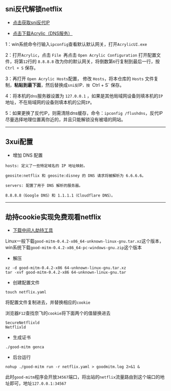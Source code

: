 ## sni反代解锁netflix

- [点击获取sni反代IP](https://fofa.info/result?qbase64=Ym9keT0iQmFja2VuZCBub3QgYXZhaWxhYmxlIg%3D%3D)

- [点击下载Acrylic（DNS服务）](https://mayakron.altervista.org/support/acrylic/Home.htm)

1：win系统命令行输入`ipconfig`查看默认默认网关，打开`AcrylicUI.exe`

2：打开`Acrylic`，点击 `File `再点击 `Open Acrylic Configuration` 打开配置文件，将第`12`行的 `8.8.8.8` 改为你的默认网关，将倒数第`6`行复制到最后一行，按 `Ctrl + S` 保存。

3：再打开 `Open Acrylic Hosts`配置， 修改 `Hosts`，将本仓库的 `Hosts` 文件复制，**粘贴到最下面**，然后替换成`sni反`IP`，按 `Ctrl + S` 保存。

4：将本机的`dns`服务器设置为 `127.0.0.1` ，如果是其他局域网设备则填本机的`IP`地址，不在局域网的设备则填本机的公网`IP`。

5：如果更换了反代IP，则需清除dns缓存，命令：`ipconfig /flushdns`，反代IP尽量选择地理位置离你近的，并且只能解锁没有被墙的网站。

---

## 3xui配置

- 增加 DNS 配置

```
hosts: 定义了一些特定域名的 IP 地址映射。

geosite:netflix 和 geosite:disney 的 DNS 请求将被解析为 6.6.6.6。
```
```
servers: 配置了用于 DNS 解析的服务器。

8.8.8.8（Google DNS）和 1.1.1.1（Cloudflare DNS）。
```

--- 

## 劫持cookie实现免费观看netflix

- [下载中间人劫持工具](https://github.com/zu1k/Good-MITM/releases)

Linux一般下载`good-mitm-0.4.2-x86_64-unknown-linux-gnu.tar.xz`这个版本，win系统下载`good-mitm-0.4.2-x86_64-pc-windows-gnu.zip`这个版本

- 解压
```
xz -d good-mitm-0.4.2-x86 64-unknown-linux-gnu.tar.xz
tar -xvf good-mitm-0.4.2-x86 64-unknown-linux-gnu.tar
```

- 创建配置文件
```
touch netflix.yaml
```
将配置文件复制进去，并替换相应的`cookie`

浏览器`F12`查找奈飞的`cookie`将下面两个的值替换进去
```
SecureNetflixld
Netflixld
```

- 生成证书
```
./good-mitm genca
```

- 后台运行
```
nohup ./good-mitm run -r netflix.yaml > goodmitm.log 2>&1 &
```

此时`good-mitm`程序会开放`34567`端口，将出站的`netflix`流量路由到这个端口的地址即可，地址`127.0.0.1:34567`
